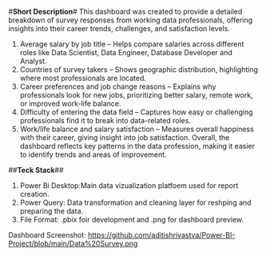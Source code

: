 #**Short Description**#
This dashboard was created to provide a detailed breakdown of survey responses from working data professionals, offering insights into their career trends, challenges, and satisfaction levels.
1) Average salary by job title – Helps compare salaries across different roles like Data Scientist, Data Engineer, Database Developer and Analyst.
2) Countries of survey takers – Shows geographic distribution, highlighting where most professionals are located.
3) Career preferences and job change reasons – Explains why professionals look for new jobs, prioritizing better salary, remote work, or improved work-life balance.
4) Difficulty of entering the data field – Captures how easy or challenging professionals find it to break into data-related roles.
5) Work/life balance and salary satisfaction – Measures overall happiness with their career, giving insight into job satisfaction.
Overall, the dashboard reflects key patterns in the data profession, making it easier to identify trends and areas of improvement.

##**Teck Stack**##
1) Power Bi Desktop:Main data vizualization platfoem used for report creation.
2) Power Query: Data transformation and cleaning layer for reshping and preparing the data.
3) File Format: .pbix foir development and .png for dashboard preview.
   
Dashboard Screenshot:
https://github.com/aditishrivastva/Power-BI-Project/blob/main/Data%20Survey.png

